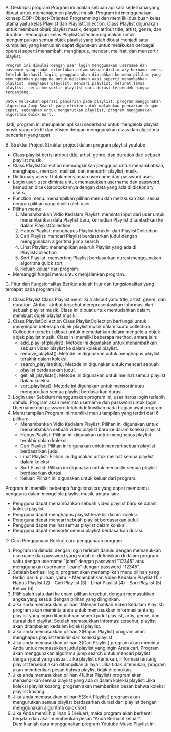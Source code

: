 A. Deskripsi program
    Program ini adalah sebuah aplikasi sederhana yang dibuat untuk memanajemen playlist musik. Program ini menggunakan konsep OOP (Object-Oriented Programming) dan memiliki dua buah kelas utama yaitu kelas Playlist dan PlaylistCollection.
    Class Playlist digunakan untuk membuat objek playlist musik, dengan atribut title, artist, genre, dan duration. Sedangkan kelas PlaylistCollection digunakan untuk mengumpulkan semua objek playlist yang telah dibuat menjadi satu kumpulan, yang kemudian dapat digunakan untuk melakukan berbagai operasi seperti menambah, menghapus, mencari, melihat, dan mensortir playlist.
    
    Program ini dimulai dengan user login menggunakan username dan password yang sudah ditentukan dalam sebuah dictionary bernama users. Setelah berhasil login, pengguna akan diarahkan ke menu pilihan yang memungkinkan pengguna untuk melakukan aksi seperti menambahkan playlist, menghapus playlist, mencari playlist, melihat semua playlist, serta mensortir playlist dari durasi terpendek hingga terpanjang.
    
    Untuk melakukan operasi pencarian pada playlist, program menggunakan algoritma Jump Search yang efisien untuk melakukan pencarian dengan cepat, sedangkan untuk mengurutkan playlist, program menggunakan algoritma Quick Sort.
   
   Jadi, program ini merupakan aplikasi sederhana untuk mengelola playlist musik yang efektif dan efisien dengan menggunakan class dan algoritma pencarian yang tepat.


B. Struktur Project
  Struktur project dalam program playlist youtube
  - Class playlist berisi atribut title, artist, genre, dan duration dari sebuah playlist musik.
  - Class PlaylistCollection memungkinkan pengguna untuk menambahkan, menghapus, mencari, melihat, dan mensortir  playlist musik. 
  - Dictionary users: Untuk menyimpan username dan password user.
  - Login user: user diminta untuk memasukkan username dan password, kemudian dicek kecocokannya dengan data yang ada di dictionary users.
  - Function menu: menampilkan pilihan menu dan melakukan aksi sesuai dengan pilihan yang dipilih oleh user
  - Pilihan menu:
    1. Menambahkan Vidio Kedalam Playlist: meminta input dari user untuk menambahkan data Playlist baru, kemudian Playlist ditambahkan ke dalam PlaylistCollection
    2. Hapus Playlist: menghapus Playlist terakhir dari PlaylistCollection
    3. Cari Playlist: mencari Playlist berdasarkan judul dengan menggunakan algoritma jump search
    4. Lihat Playlist: menampilkan seluruh Playlist yang ada di PlaylistCollection
    5. Sort Playlist: mensorting Playlist berdasarkan durasi menggunakan algoritma quick sort
    6. Keluar: keluar dari program 
  - Memanggil fungsi menu untuk menjalankan program.


C. Fitur dan Fungsionalitas 
   Berikut adalah fitur dan fungsionalitas yang terdapat pada program ini:
   1. Class Playlist
      Class Playlist memiliki 4 atribut yaitu title, artist, genre, dan duration. Atribut-atribut tersebut merepresentasikan informasi dari sebuah playlist musik. Class ini dibuat untuk memudahkan dalam membuat objek playlist musik.
   2. Class PlaylistCollection
      Class PlaylistCollection berfungsi untuk menyimpan beberapa objek playlist musik dalam suatu collection. Collection tersebut dibuat untuk memudahkan dalam mengelola objek-objek playlist musik. Class ini memiliki beberapa method, antara lain:
      - add_playlist(playlist): Metode ini digunakan untuk menambahkan sebuah video playlist ke dalam koleksi playlist.
      - remove_playlist(): Metode ini digunakan untuk menghapus playlist terakhir dalam koleksi.
      - search_playlist(title): Metode ini digunakan untuk mencari sebuah playlist berdasarkan judul.
      - get_all_playlists(): Metode ini digunakan untuk melihat semua playlist dalam koleksi.
      - sort_playlists(): Metode ini digunakan untuk mensortir atau mengurutkan semua playlist berdasarkan durasi.
   3. Login user
      Sebelum menggunakan program ini, user harus login terlebih dahulu. Program akan meminta username dan password untuk login. Username dan password telah didefinisikan pada bagian awal program.
   4. Menu tampilan
      Program ini memiliki menu tampilan yang terdiri dari 6 pilihan:
      - Menambahkan Vidio Kedalam Playlist: Pilihan ini digunakan untuk menambahkan sebuah  video playlist baru ke dalam koleksi playlist.
      - Hapus Playlist: Pilihan ini digunakan untuk menghapus playlist terakhir dalam koleksi.
      - Cari Playlist: Pilihan ini digunakan untuk mencari sebuah playlist berdasarkan judul.
      - Lihat Playlist: Pilihan ini digunakan untuk melihat semua playlist dalam koleksi.
      - Sort Playlist: Pilihan ini digunakan untuk mensortir semua playlist berdasarkan durasi.
      - Keluar: Pilihan ini digunakan untuk keluar dari program.

   Program ini memiliki beberapa fungsionalitas yang dapat membantu pengguna dalam mengelola playlist musik, antara lain:
   - Pengguna dapat menambahkan sebuah video playlist baru ke dalam koleksi playlist.
   - Pengguna dapat menghapus playlist terakhir dalam koleksi.
   - Pengguna dapat mencari sebuah playlist berdasarkan judul.
   - Pengguna dapat melihat semua playlist dalam koleksi.
   - Pengguna dapat mensortir semua playlist berdasarkan durasi.


D. Cara Penggunaan
   Berikut cara penggunaan program:
   1. Program ini dimulai dengan login terlebih dahulu dengan memasukkan username dan password yang sudah di definisikan di dalam program. yaitu dengan username "john" dengan password "12345" atau menggunakan username "jeane" dengan password "12345".
   2. Setelah berhasil login, program akan menampilkan menu pilihan yang terdiri dari 6 pilihan, yaitu:
     - Menambahkan Video Kedalam Playlist (1)
     - Hapus Playlist (2)
     - Cari Playlist (3)
     - Lihat Playlist (4)
     - Sort Playlist (5)
     - Keluar (6)
   3. Pilih salah satu dari ke enam pilihan tersebut, dengan memasukkan angka yang sesuai dengan pilihan yang diinginkan.
   4. Jika anda memasukkan pilihan 1(Menambahkan Video Kedalam Playlist) program akan meminta anda untuk memasukkan informasi tentang playlist yang ingin ditambahkan seperti judul playlist, artis, genre, dan durasi dari playlist. Setelah memasukkan informasi tersebut, playlist akan ditambakan kedalam koleksi playlist.
   5. Jika anda memasukkan pilihan 2(Hapus Playlist) program akan menghapus playlist terakhir dari koleksi playlist.
   6. Jika anda memasukkan pilihan 3(Cari Playlist) program akan meminta Anda untuk memasukkan judul playlist yang ingin Anda cari. Program akan menggunakan algoritma jump search untuk mencari playlist dengan judul yang sesuai. Jika playlist ditemukan, informasi tentang playlist tersebut akan ditampilkan di layar. Jika tidak ditemukan, program akan memberikan pesan bahwa playlist tidak ditemukan.
   7. Jika anda memasukkan pilihan 4(Lihat Playlist) program akan menampilkan semua playlist yang ada di dalam koleksi playlist. Jika koleksi playlist kosong, program akan memberikan pesan bahwa koleksi playlist kosong.
   8. Jika anda memasukkan pilihan 5(Sort Playlist) program akan mengurutkan semua playlist berdasarkan durasi dari playlist dengan menggunakan algoritma quick sort.
   9. Jika Anda memilih pilihan 6 (Keluar), maka program akan berhenti berjalan dan akan memberikan pesan "Anda Berhasil keluar".
   Demikianlah cara menggunakan program Youtube Music Playlist ini.